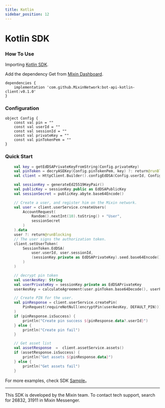 ```yaml
---
title: Kotlin
sidebar_position: 12
---
```


# Kotlin SDK

### How To Use

Importing [Kotlin SDK](https://github.com/MixinNetwork/bot-api-kotlin-client).

Add the dependency
Get from [Mixin Dashboard](https://developers.mixin.one/dashboard).
```
dependencies {
    implementation 'com.github.MixinNetwork:bot-api-kotlin-client:v0.1.0'
}
```

### Configuration

```
object Config {
    const val pin = ""
    const val userId = ""
    const val sessionId = ""
    const val privateKey = ""
    const val pinTokenPem = ""
}
```

### Quick Start

```kotlin
    val key = getEdDSAPrivateKeyFromString(Config.privateKey)
    val pinToken = decryASEKey(Config.pinTokenPem, key) ?: return@runBlocking
    val client = HttpClient.Builder().configEdDSA(Config.userId, Config.sessionId, key).build()

    val sessionKey = generateEd25519KeyPair()
    val publicKey = sessionKey.public as EdDSAPublicKey
    val sessionSecret = publicKey.abyte.base64Encode()

    // Create a user, and register him on the Mixin network.
    val user = client.userService.createUsers(
        AccountRequest(
            Random().nextInt(10).toString() + "User",
            sessionSecret
        )
    ).data
    user ?: return@runBlocking
    // The user signs the authorization token.
    client.setUserToken(
        SessionToken.EdDSA(
            user.userId, user.sessionId,
            (sessionKey.private as EdDSAPrivateKey).seed.base64Encode()
        )
    )

    // decrypt pin token
    val userAesKey: String
    val userPrivateKey = sessionKey.private as EdDSAPrivateKey
    userAesKey = calculateAgreement(user.pinToken.base64Decode(), userPrivateKey).base64Encode()

    // Create PIN for the user.
    val pinResponse = client.userService.createPin(
        PinRequest(requireNotNull(encryptPin(userAesKey, DEFAULT_PIN)))
    )
    if (pinResponse.isSuccess) {
        println("Create pin success ${pinResponse.data?.userId}")
    } else {
        println("Create pin fail")
    }

    // Get asset list
    val assetResponse  =  client.assetService.assets()
    if (assetResponse.isSuccess) {
        println("Get assets ${pinResponse.data}")
    } else {
        println("Get assets fail")
    }
```
For more examples, check SDK [Sample](https://github.com/MixinNetwork/bot-api-kotlin-client/blob/main/samples/src/main/java/jvmMain/kotlin/Sample.kt)。

---
This SDK is developed by the Mixin team. To contact tech support, search for 26832, 31911 in Mixin Messenger.